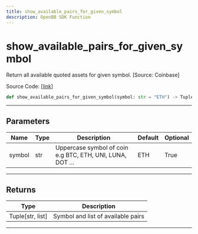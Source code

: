 ```yaml
---
title: show_available_pairs_for_given_symbol
description: OpenBB SDK Function
---
```


# show_available_pairs_for_given_symbol

Return all available quoted assets for given symbol. [Source: Coinbase]

Source Code: [[link](https://github.com/OpenBB-finance/OpenBBTerminal/tree/main/openbb_terminal/cryptocurrency/due_diligence/coinbase_model.py#L21)]

```python
def show_available_pairs_for_given_symbol(symbol: str = "ETH") -> Tuple[str, list]
```

---

## Parameters

| Name | Type | Description | Default | Optional |
| ---- | ---- | ----------- | ------- | -------- |
| symbol | str | Uppercase symbol of coin e.g BTC, ETH, UNI, LUNA, DOT ... | ETH | True |


---

## Returns

| Type | Description |
| ---- | ----------- |
| Tuple[str, list] | Symbol and list of available pairs |
---

